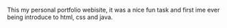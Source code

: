 This my personal portfolio webisite, it was a nice fun task and first ime ever being introduce to html, css and java.
